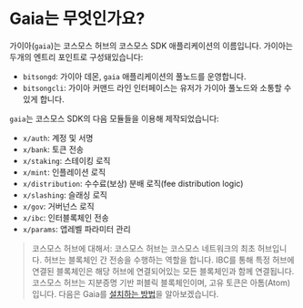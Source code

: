 # Gaia는 무엇인가요?

가이아(`gaia`)는 코스모스 허브의 코스모스 SDK 애플리케이션의 이름입니다. 가이아는 두개의 엔트리 포인트로 구성돼있습니다:

- `bitsongd`: 가이아 데몬, `gaia` 애플리케이션의 풀노드를 운영합니다.
- `bitsongcli`: 가이아 커맨드 라인 인터페이스는 유저가 가이아 풀노드와 소통할 수 있게 합니다.

`gaia`는 코스모스 SDK의 다음 모듈들을 이용해 제작되었습니다:

- `x/auth`: 계정 및 서명
- `x/bank`: 토큰 전송
- `x/staking`: 스테이킹 로직
- `x/mint`: 인플레이션 로직
- `x/distribution`: 수수료(보상) 분배 로직(fee distribution logic)
- `x/slashing`: 슬래싱 로직
- `x/gov`: 거버넌스 로직
- `x/ibc`: 인터블록체인 전송
- `x/params`: 앱레벨 파라미터 관리



 >코스모스 허브에 대해서: 코스모스 허브는 코스모스 네트워크의 최초 허브입니다. 허브는 블록체인 간 전송을 수행하는 역할을 합니다. IBC를 통해 특정 허브에 연결된 블록체인은 해당 허브에 연결되어있는 모든 블록체인과 함께 연결됩니다. 코스모스 허브는 지분증명 기반 퍼블릭 블록체인이며, 고유 토큰은 아톰(Atom)입니다. 다음은 Gaia를 [설치하는 방법](./installation.md)을 알아보겠습니다.